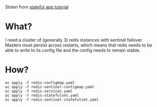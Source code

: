 Stolen from [stateful app tutorial](https://github.com/kubernetes/kubernetes.github.io/tree/master/docs/tutorials/stateful-application)

# What?

I need a cluster of (generally 3) redis instances with sentinel failover.  Masters must persist across restarts, which means that redis needs to be able to write to its config file and the config needs to remain stable.

# How?

```
oc apply -f redis-configmap.yaml 
oc apply -f redis-sentinel-configmap.yaml
oc apply -f redis-services.yaml
oc apply -f redis-statefulset.yaml
oc apply -f redis-sentinel-statefulset.yaml
```

